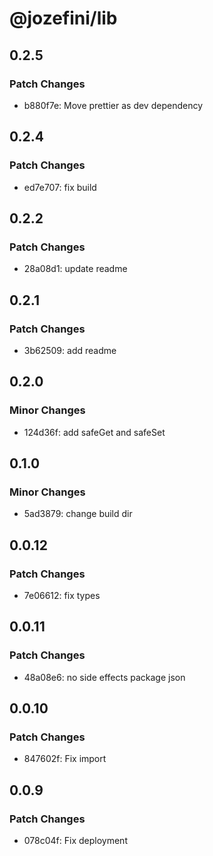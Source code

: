 # @jozefini/lib

## 0.2.5

### Patch Changes

- b880f7e: Move prettier as dev dependency

## 0.2.4

### Patch Changes

- ed7e707: fix build

## 0.2.2

### Patch Changes

- 28a08d1: update readme

## 0.2.1

### Patch Changes

- 3b62509: add readme

## 0.2.0

### Minor Changes

- 124d36f: add safeGet and safeSet

## 0.1.0

### Minor Changes

- 5ad3879: change build dir

## 0.0.12

### Patch Changes

- 7e06612: fix types

## 0.0.11

### Patch Changes

- 48a08e6: no side effects package json

## 0.0.10

### Patch Changes

- 847602f: Fix import

## 0.0.9

### Patch Changes

- 078c04f: Fix deployment
